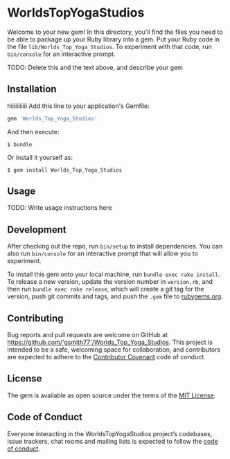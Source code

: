 # WorldsTopYogaStudios

Welcome to your new gem! In this directory, you'll find the files you need to be able to package up your Ruby library into a gem. Put your Ruby code in the file `lib/Worlds_Top_Yoga_Studios`. To experiment with that code, run `bin/console` for an interactive prompt.

TODO: Delete this and the text above, and describe your gem

## Installation
hiiiiiiiiiii
Add this line to your application's Gemfile:

```ruby
gem 'Worlds_Top_Yoga_Studios'
```

And then execute:

    $ bundle

Or install it yourself as:

    $ gem install Worlds_Top_Yoga_Studios

## Usage

TODO: Write usage instructions here

## Development

After checking out the repo, run `bin/setup` to install dependencies. You can also run `bin/console` for an interactive prompt that will allow you to experiment.

To install this gem onto your local machine, run `bundle exec rake install`. To release a new version, update the version number in `version.rb`, and then run `bundle exec rake release`, which will create a git tag for the version, push git commits and tags, and push the `.gem` file to [rubygems.org](https://rubygems.org).

## Contributing

Bug reports and pull requests are welcome on GitHub at https://github.com/'gsmith77'/Worlds_Top_Yoga_Studios. This project is intended to be a safe, welcoming space for collaboration, and contributors are expected to adhere to the [Contributor Covenant](http://contributor-covenant.org) code of conduct.

## License

The gem is available as open source under the terms of the [MIT License](https://opensource.org/licenses/MIT).

## Code of Conduct

Everyone interacting in the WorldsTopYogaStudios project’s codebases, issue trackers, chat rooms and mailing lists is expected to follow the [code of conduct](https://github.com/'gsmith77'/Worlds_Top_Yoga_Studios/blob/master/CODE_OF_CONDUCT.md).
